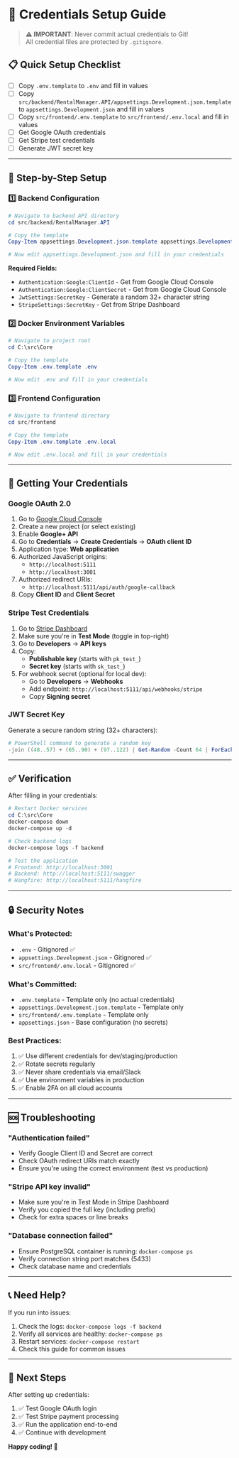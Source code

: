 # 🔐 Credentials Setup Guide

> **⚠️ IMPORTANT**: Never commit actual credentials to Git!  
> All credential files are protected by `.gitignore`.

## 📋 Quick Setup Checklist

- [ ] Copy `.env.template` to `.env` and fill in values
- [ ] Copy `src/backend/RentalManager.API/appsettings.Development.json.template` to `appsettings.Development.json` and fill in values
- [ ] Copy `src/frontend/.env.template` to `src/frontend/.env.local` and fill in values
- [ ] Get Google OAuth credentials
- [ ] Get Stripe test credentials
- [ ] Generate JWT secret key

---

## 🚀 Step-by-Step Setup

### 1️⃣ **Backend Configuration**

```powershell
# Navigate to backend API directory
cd src/backend/RentalManager.API

# Copy the template
Copy-Item appsettings.Development.json.template appsettings.Development.json

# Now edit appsettings.Development.json and fill in your credentials
```

**Required Fields:**
- `Authentication:Google:ClientId` - Get from Google Cloud Console
- `Authentication:Google:ClientSecret` - Get from Google Cloud Console
- `JwtSettings:SecretKey` - Generate a random 32+ character string
- `StripeSettings:SecretKey` - Get from Stripe Dashboard

### 2️⃣ **Docker Environment Variables**

```powershell
# Navigate to project root
cd C:\src\Core

# Copy the template
Copy-Item .env.template .env

# Now edit .env and fill in your credentials
```

### 3️⃣ **Frontend Configuration**

```powershell
# Navigate to frontend directory
cd src/frontend

# Copy the template
Copy-Item .env.template .env.local

# Now edit .env.local and fill in your credentials
```

---

## 🔑 Getting Your Credentials

### **Google OAuth 2.0**

1. Go to [Google Cloud Console](https://console.cloud.google.com/)
2. Create a new project (or select existing)
3. Enable **Google+ API**
4. Go to **Credentials** → **Create Credentials** → **OAuth client ID**
5. Application type: **Web application**
6. Authorized JavaScript origins:
   - `http://localhost:5111`
   - `http://localhost:3001`
7. Authorized redirect URIs:
   - `http://localhost:5111/api/auth/google-callback`
8. Copy **Client ID** and **Client Secret**

### **Stripe Test Credentials**

1. Go to [Stripe Dashboard](https://dashboard.stripe.com/)
2. Make sure you're in **Test Mode** (toggle in top-right)
3. Go to **Developers** → **API keys**
4. Copy:
   - **Publishable key** (starts with `pk_test_`)
   - **Secret key** (starts with `sk_test_`)
5. For webhook secret (optional for local dev):
   - Go to **Developers** → **Webhooks**
   - Add endpoint: `http://localhost:5111/api/webhooks/stripe`
   - Copy **Signing secret**

### **JWT Secret Key**

Generate a secure random string (32+ characters):

```powershell
# PowerShell command to generate a random key
-join ((48..57) + (65..90) + (97..122) | Get-Random -Count 64 | ForEach-Object {[char]$_})
```

---

## ✅ Verification

After filling in your credentials:

```powershell
# Restart Docker services
cd C:\src\Core
docker-compose down
docker-compose up -d

# Check backend logs
docker-compose logs -f backend

# Test the application
# Frontend: http://localhost:3001
# Backend: http://localhost:5111/swagger
# Hangfire: http://localhost:5111/hangfire
```

---

## 🔒 Security Notes

### **What's Protected:**
- `.env` - Gitignored ✅
- `appsettings.Development.json` - Gitignored ✅
- `src/frontend/.env.local` - Gitignored ✅

### **What's Committed:**
- `.env.template` - Template only (no actual credentials)
- `appsettings.Development.json.template` - Template only
- `src/frontend/.env.template` - Template only
- `appsettings.json` - Base configuration (no secrets)

### **Best Practices:**
1. ✅ Use different credentials for dev/staging/production
2. ✅ Rotate secrets regularly
3. ✅ Never share credentials via email/Slack
4. ✅ Use environment variables in production
5. ✅ Enable 2FA on all cloud accounts

---

## 🆘 Troubleshooting

### **"Authentication failed"**
- Verify Google Client ID and Secret are correct
- Check OAuth redirect URIs match exactly
- Ensure you're using the correct environment (test vs production)

### **"Stripe API key invalid"**
- Make sure you're in Test Mode in Stripe Dashboard
- Verify you copied the full key (including prefix)
- Check for extra spaces or line breaks

### **"Database connection failed"**
- Ensure PostgreSQL container is running: `docker-compose ps`
- Verify connection string port matches (5433)
- Check database name and credentials

---

## 📞 Need Help?

If you run into issues:
1. Check the logs: `docker-compose logs -f backend`
2. Verify all services are healthy: `docker-compose ps`
3. Restart services: `docker-compose restart`
4. Check this guide for common issues

---

## 🎯 Next Steps

After setting up credentials:
1. ✅ Test Google OAuth login
2. ✅ Test Stripe payment processing
3. ✅ Run the application end-to-end
4. ✅ Continue with development

**Happy coding! 🚀**

